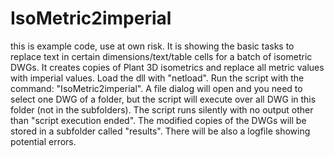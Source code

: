 # IsoMetric2imperial
this is example code, use at own risk. It is showing the basic tasks to replace text in certain dimensions/text/table cells for a batch of isometric DWGs. 
It creates copies of Plant 3D isometrics and replace all metric values with imperial values.
Load the dll with "netload". Run the script with the command: "IsoMetric2imperial". A file dialog will open and you need to select one DWG of a folder, but the script will execute over all DWG in this folder (not in the subfolders). The script runs silently with no output other than "script execution ended". The modified copies of the DWGs will be stored in a subfolder called "results". There will be also a logfile showing potential errors.

